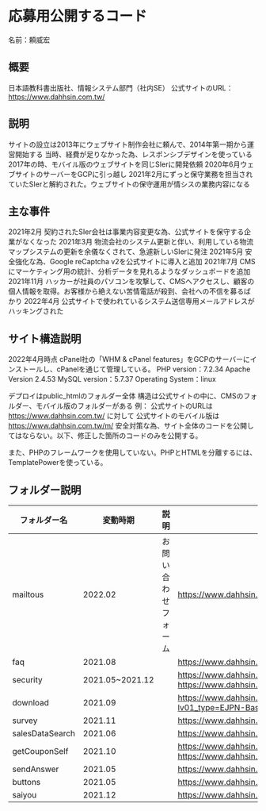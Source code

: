 # 応募用公開するコード
名前：頼威宏

## 概要
日本語教科書出版社、情報システム部門（社内SE）
公式サイトのURL：https://www.dahhsin.com.tw/

## 説明
サイトの設立は2013年にウェブサイト制作会社に頼んで、2014年第一期から運営開始する
当時、経費が足りなかった為、レスポンシブデザインを使っている
2017年の時、モバイル版のウェブサイトを同じSIerに開発依頼
2020年6月ウェブサイトのサーバーをGCPに引っ越し
2021年2月にずっと保守業務を担当されていたSIerと解約された。ウェブサイトの保守運用が情シスの業務内容になる

## 主な事件
2021年2月 契約されたSIer会社は事業内容変更な為、公式サイトを保守する企業がなくなった
2021年3月 物流会社のシステム更新と伴い、利用している物流マップシステムの更新を余儀なくされて、急遽新しいSIerに発注
2021年5月 安全強化な為、Google reCaptcha v2を公式サイトに導入と追加
2021年7月 CMSにマーケティング用の統計、分析データを見れるようなダッシュボードを追加
2021年11月 ハッカーが社員のパソコンを攻撃して、CMSへアクセスし、顧客の個人情報を取得。お客様から絶えない苦情電話が殺到、会社への不信を募るばかり
2022年4月 公式サイトで使われているシステム送信専用メールアドレスがハッキングされた

## サイト構造説明
2022年4月時点
cPanel社の「WHM & cPanel features」をGCPのサーバーにインストールし、cPanelを通じて管理している。
PHP version：7.2.34
Apache Version	2.4.53
MySQL version：5.7.37
Operating System：linux

デプロイはpublic_htmlのフォルダー全体
構造は公式サイトの中に、CMSのフォルダー、モバイル版のフォルダーがある
例：
公式サイトのURLは https://www.dahhsin.com.tw/ に対して 公式サイトのモバイル版は https://www.dahhsin.com.tw/m/
安全対策な為、サイト全体のコードを公開してはならない。以下、修正した箇所のコードのみを公開する。

また、PHPのフレームワークを使用していない。PHPとHTMLを分離するには、TemplatePowerを使っている。

## フォルダー説明
| フォルダー名 | 変動時期 | 説明 | URL |
| ---- | ---- | ---- | ---- |
| mailtous | 2022.02 | お問い合わせフォーム | https://www.dahhsin.com.tw/aboutMailUs.php |
| faq | 2021.08 | | https://www.dahhsin.com.tw/faq.php |
| security | 2021.05~2021.12 |  | https://www.dahhsin.com.tw/processesOrder02.php   https://www.dahhsin.com.tw/manager/01login.php |
| download | 2021.09 | | https://www.dahhsin.com.tw/downLoad.php?lv01_type=EJPN-Basic&mu_type=01 |
| survey | 2021.11 |  | https://www.dahhsin.com.tw/survey.php |
| salesDataSearch | 2021.06 | | https://www.dahhsin.com.tw/manager/01login.php |
| getCouponSelf | 2021.10 | | https://www.dahhsin.com.tw/memberCoupon.php   https://www.dahhsin.com.tw/memberCouponHave.php |
| sendAnswer | 2021.05 | | https://www.dahhsin.com.tw/sendAnswer_1.php |
| buttons| 2021.05 |  | https://www.dahhsin.com.tw/ |
| saiyou| 2021.12 | | https://www.dahhsin.com.tw/saiyou.php |





